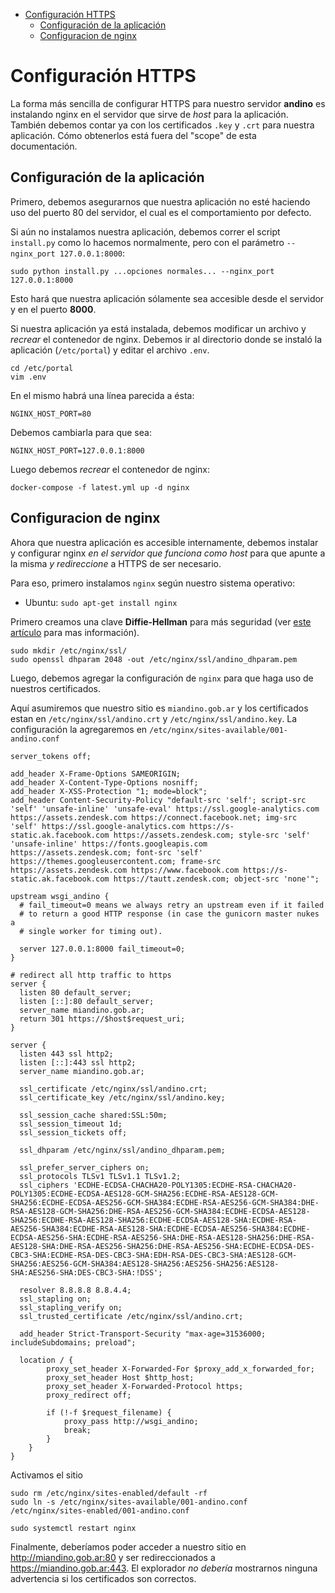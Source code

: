 <!-- START doctoc generated TOC please keep comment here to allow auto update -->
<!-- DON'T EDIT THIS SECTION, INSTEAD RE-RUN doctoc TO UPDATE -->


- [Configuración HTTPS](#configuraci%C3%B3n-https)
  - [Configuración de la aplicación](#configuraci%C3%B3n-de-la-aplicaci%C3%B3n)
  - [Configuracion de nginx](#configuracion-de-nginx)

<!-- END doctoc generated TOC please keep comment here to allow auto update -->

# Configuración HTTPS

La forma más sencilla de configurar HTTPS para nuestro servidor **andino** es instalando nginx en el servidor que sirve de
*host* para la aplicación.
También debemos contar ya con los certificados `.key` y `.crt` para nuestra aplicación.
Cómo obtenerlos está fuera del "scope" de esta documentación.

## Configuración de la aplicación

Primero, debemos asegurarnos que nuestra aplicación no esté haciendo uso del puerto 80 del servidor, 
el cual es el comportamiento por defecto.

Si aún no instalamos nuestra aplicación, debemos correr el script `install.py` como lo hacemos normalmente,
pero con el parámetro `--nginx_port 127.0.0.1:8000`:

```
sudo python install.py ...opciones normales... --nginx_port 127.0.0.1:8000

```

Esto hará que nuestra aplicación sólamente sea accesible desde el servidor y en el puerto **8000**.


Si nuestra aplicación ya está instalada, debemos modificar un archivo y *recrear* el contenedor de nginx.
Debemos ir al directorio donde se instaló la aplicación (`/etc/portal`) y editar el archivo `.env`.

```
cd /etc/portal
vim .env
```

En el mismo habrá una línea parecida a ésta:

```
NGINX_HOST_PORT=80
```

Debemos cambiarla para que sea:

```
NGINX_HOST_PORT=127.0.0.1:8000
```

Luego debemos *recrear* el contenedor de nginx:

`docker-compose -f latest.yml up -d nginx`

## Configuracion de nginx

Ahora que nuestra aplicación es accesible internamente, debemos instalar y configurar nginx 
_en el servidor que funciona como host_ para que apunte a la misma *y redireccione* a HTTPS de ser necesario.

Para eso, primero instalamos `nginx` según nuestro sistema operativo:

- Ubuntu: `sudo apt-get install nginx`

Primero creamos una clave **Diffie-Hellman** para más seguridad 
(ver [este artículo](https://medium.com/@mvuksano/how-to-properly-configure-your-nginx-for-tls-564651438fe0) para mas información).

```
sudo mkdir /etc/nginx/ssl/
sudo openssl dhparam 2048 -out /etc/nginx/ssl/andino_dhparam.pem
```

Luego, debemos agregar la configuración de `nginx` para que haga uso de nuestros certificados.

Aquí asumiremos que nuestro sitio es `miandino.gob.ar` y los certificados estan en `/etc/nginx/ssl/andino.crt` y 
`/etc/nginx/ssl/andino.key`.
La configuración la agregaremos en `/etc/nginx/sites-available/001-andino.conf`

```
server_tokens off;

add_header X-Frame-Options SAMEORIGIN;
add_header X-Content-Type-Options nosniff;
add_header X-XSS-Protection "1; mode=block";
add_header Content-Security-Policy "default-src 'self'; script-src 'self' 'unsafe-inline' 'unsafe-eval' https://ssl.google-analytics.com https://assets.zendesk.com https://connect.facebook.net; img-src 'self' https://ssl.google-analytics.com https://s-static.ak.facebook.com https://assets.zendesk.com; style-src 'self' 'unsafe-inline' https://fonts.googleapis.com https://assets.zendesk.com; font-src 'self' https://themes.googleusercontent.com; frame-src https://assets.zendesk.com https://www.facebook.com https://s-static.ak.facebook.com https://tautt.zendesk.com; object-src 'none'";

upstream wsgi_andino {
  # fail_timeout=0 means we always retry an upstream even if it failed
  # to return a good HTTP response (in case the gunicorn master nukes a
  # single worker for timing out).

  server 127.0.0.1:8000 fail_timeout=0;
}

# redirect all http traffic to https
server {
  listen 80 default_server;
  listen [::]:80 default_server;
  server_name miandino.gob.ar;
  return 301 https://$host$request_uri;
}

server {
  listen 443 ssl http2;
  listen [::]:443 ssl http2;
  server_name miandino.gob.ar;

  ssl_certificate /etc/nginx/ssl/andino.crt;
  ssl_certificate_key /etc/nginx/ssl/andino.key;

  ssl_session_cache shared:SSL:50m;
  ssl_session_timeout 1d;
  ssl_session_tickets off;

  ssl_dhparam /etc/nginx/ssl/andino_dhparam.pem;

  ssl_prefer_server_ciphers on;
  ssl_protocols TLSv1 TLSv1.1 TLSv1.2;
  ssl_ciphers 'ECDHE-ECDSA-CHACHA20-POLY1305:ECDHE-RSA-CHACHA20-POLY1305:ECDHE-ECDSA-AES128-GCM-SHA256:ECDHE-RSA-AES128-GCM-SHA256:ECDHE-ECDSA-AES256-GCM-SHA384:ECDHE-RSA-AES256-GCM-SHA384:DHE-RSA-AES128-GCM-SHA256:DHE-RSA-AES256-GCM-SHA384:ECDHE-ECDSA-AES128-SHA256:ECDHE-RSA-AES128-SHA256:ECDHE-ECDSA-AES128-SHA:ECDHE-RSA-AES256-SHA384:ECDHE-RSA-AES128-SHA:ECDHE-ECDSA-AES256-SHA384:ECDHE-ECDSA-AES256-SHA:ECDHE-RSA-AES256-SHA:DHE-RSA-AES128-SHA256:DHE-RSA-AES128-SHA:DHE-RSA-AES256-SHA256:DHE-RSA-AES256-SHA:ECDHE-ECDSA-DES-CBC3-SHA:ECDHE-RSA-DES-CBC3-SHA:EDH-RSA-DES-CBC3-SHA:AES128-GCM-SHA256:AES256-GCM-SHA384:AES128-SHA256:AES256-SHA256:AES128-SHA:AES256-SHA:DES-CBC3-SHA:!DSS';

  resolver 8.8.8.8 8.8.4.4;
  ssl_stapling on;
  ssl_stapling_verify on;
  ssl_trusted_certificate /etc/nginx/ssl/andino.crt;

  add_header Strict-Transport-Security "max-age=31536000; includeSubdomains; preload";

  location / {
        proxy_set_header X-Forwarded-For $proxy_add_x_forwarded_for;
        proxy_set_header Host $http_host;
        proxy_set_header X-Forwarded-Protocol https;
        proxy_redirect off;

        if (!-f $request_filename) {
            proxy_pass http://wsgi_andino;
            break;
        }
    }
}
```


Activamos el sitio

```
sudo rm /etc/nginx/sites-enabled/default -rf
sudo ln -s /etc/nginx/sites-available/001-andino.conf /etc/nginx/sites-enabled/001-andino.conf

sudo systemctl restart nginx
```

Finalmente, deberíamos poder acceder a nuestro sitio en http://miandino.gob.ar:80 y ser redireccionados a 
https://miandino.gob.ar:443.
El explorador *no debería* mostrarnos ninguna advertencia si los certificados son correctos.
